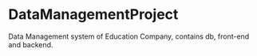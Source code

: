 # DataManagementProject
Data Management system of Education Company, contains db, front-end and backend.

